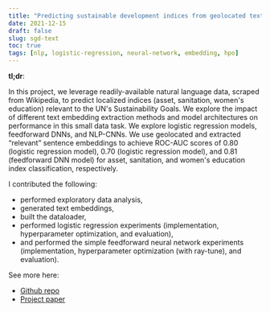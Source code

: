 ```yaml
---
title: "Predicting sustainable development indices from geolocated text"
date: 2021-12-15
draft: false
slug: sgd-text
toc: true
tags: [nlp, logistic-regression, neural-network, embedding, hpo]
---
```


**tl;dr**:

In this project, we leverage readily-available natural language data, scraped from Wikipedia, to predict localized indices (asset, sanitation, women's education) relevant to the UN's Sustainability Goals. We explore the impact of different text embedding extraction methods and model architectures on performance in this small data task. We explore logistic regression models, feedforward DNNs, and NLP-CNNs. We use geolocated and extracted “relevant” sentence embeddings to achieve ROC-AUC scores of 0.80 (logistic regression model), 0.70 (logistic regression model), and 0.81 (feedforward DNN model) for asset, sanitation, and women's education index classification, respectively.

I contributed the following:
- performed exploratory data analysis,
- generated text embeddings,
- built the dataloader,
- performed logistic regression experiments (implementation, hyperparameter optimization, and evaluation),
- and performed the simple feedforward neural network experiments (implementation, hyperparameter optimization (with ray-tune), and evaluation).

See more here:
- [Github repo](https://github.com/caravanuden/sdg-text)
- [Project paper](https://github.com/caravanuden/sdg-text/blob/main/CS329P_Final_Project_Paper.pdf)
